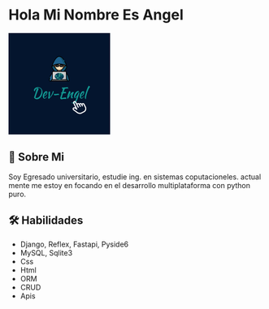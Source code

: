 
# Hola Mi Nombre Es Angel


![Screenshot of a comment on a GitHub issue showing an image, added in the Markdown, of an Octocat smiling and raising a tentacle.](iconDev.png)


## 🚀 Sobre Mi
Soy Egresado universitario, estudie ing. en sistemas coputacioneles.
actual mente me estoy en focando en el desarrollo multiplataforma con python puro.


## 🛠 Habilidades

- Django, Reflex, Fastapi, Pyside6
- MySQL, Sqlite3
- Css
- Html
- ORM
- CRUD
- Apis

